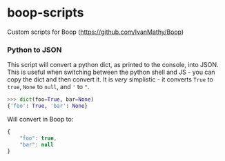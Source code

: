 # boop-scripts

Custom scripts for Boop (https://github.com/IvanMathy/Boop)

### Python to JSON

This script will convert a python dict, as printed to the console, into JSON. This is useful when switching between the python shell and JS - you can copy the dict and then convert it. It is _very_ simplistic - it converts `True` to `true`, `None` to `null`, and `'` to `"`.

```python
>>> dict(foo=True, bar=None)
{'foo': True, 'bar': None}
```

Will convert in Boop to:

```javascript
{
	"foo": true,
	"bar": null
}
```
